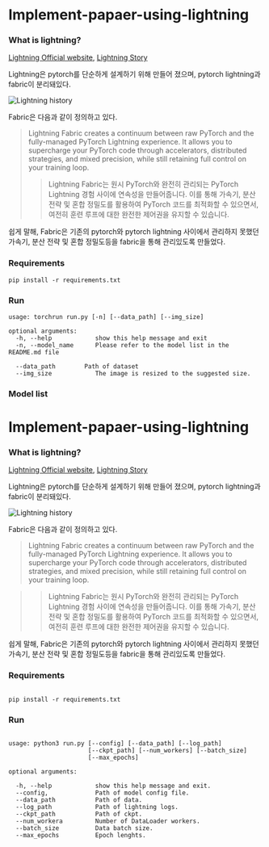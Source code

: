 # Implement-papaer-using-lightning

### What is lightning?

[Lightning Official website](https://lightning.ai/), [Lightning Story](https://lightning.ai/pages/blog/introducing-lightning-2-0/)

Lightning은 pytorch를 단순하게 설계하기 위해 만들어 졌으며, pytorch lightning과 fabric이 분리돼있다.

![Lightning history](https://camo.githubusercontent.com/edbf0564ec826ef611ec8cdeb805144c5d555d29b304de881607610c907013c7/68747470733a2f2f706c2d7075626c69632d646174612e73332e616d617a6f6e6177732e636f6d2f6173736574735f6c696768746e696e672f636f6e74696e75756d2e706e67)

Fabric은 다음과 같이 정의하고 있다.

> Lightning Fabric creates a continuum between raw PyTorch and the fully-managed PyTorch Lightning experience. It allows you to supercharge your PyTorch code through accelerators, distributed strategies, and mixed precision, while still retaining full control on your training loop.
>> Lightning Fabric는 원시 PyTorch와 완전히 관리되는 PyTorch Lightning 경험 사이에 연속성을 만들어줍니다. 이를 통해 가속기, 분산 전략 및 혼합 정밀도를 활용하여 PyTorch 코드를 최적화할 수 있으면서, 여전히 훈련 루프에 대한 완전한 제어권을 유지할 수 있습니다.

쉽게 말해, Fabric은 기존의 pytorch와 pytorch lightning 사이에서 관리하지 못했던 가속기, 분산 전략 및 혼합 정밀도등을 fabric을 통해 관리있도록 만들었다.

### Requirements

```
pip install -r requirements.txt
```

### Run

```
usage: torchrun run.py [-n] [--data_path] [--img_size]

optional arguments:
  -h, --help            show this help message and exit
  -n, --model_name      Please refer to the model list in the README.md file

  --data_path        Path of dataset
  --img_size            The image is resized to the suggested size.
```

### Model list
# Implement-papaer-using-lightning

### What is lightning?

[Lightning Official website](https://lightning.ai/), [Lightning Story](https://lightning.ai/pages/blog/introducing-lightning-2-0/)

Lightning은 pytorch를 단순하게 설계하기 위해 만들어 졌으며, pytorch lightning과 fabric이 분리돼있다.

![Lightning history](https://camo.githubusercontent.com/edbf0564ec826ef611ec8cdeb805144c5d555d29b304de881607610c907013c7/68747470733a2f2f706c2d7075626c69632d646174612e73332e616d617a6f6e6177732e636f6d2f6173736574735f6c696768746e696e672f636f6e74696e75756d2e706e67)

Fabric은 다음과 같이 정의하고 있다.

> Lightning Fabric creates a continuum between raw PyTorch and the fully-managed PyTorch Lightning experience. It allows you to supercharge your PyTorch code through accelerators, distributed strategies, and mixed precision, while still retaining full control on your training loop.

>> Lightning Fabric는 원시 PyTorch와 완전히 관리되는 PyTorch Lightning 경험 사이에 연속성을 만들어줍니다. 이를 통해 가속기, 분산 전략 및 혼합 정밀도를 활용하여 PyTorch 코드를 최적화할 수 있으면서, 여전히 훈련 루프에 대한 완전한 제어권을 유지할 수 있습니다.

쉽게 말해, Fabric은 기존의 pytorch와 pytorch lightning 사이에서 관리하지 못했던 가속기, 분산 전략 및 혼합 정밀도등을 fabric을 통해 관리있도록 만들었다.

### Requirements

```

pip install -r requirements.txt

```

### Run

```

usage: python3 run.py [--config] [--data_path] [--log_path]
                      [--ckpt_path] [--num_workers] [--batch_size] 
                      [--max_epochs]

optional arguments:

  -h, --help            show this help message and exit.
  --config,             Path of model config file.
  --data_path           Path of data.
  --log_path            Path of lightning logs.
  --ckpt_path           Path of ckpt.
  --num_workera         Number of DataLoader workers.
  --batch_size          Data batch size.
  --max_epochs          Epoch lenghts.

```
